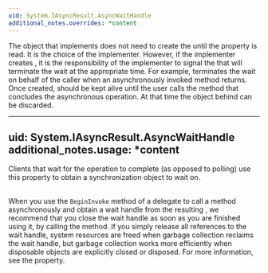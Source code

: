 ```yaml
---
uid: System.IAsyncResult.AsyncWaitHandle
additional_notes.overrides: *content
---
```


<p>The object that implements <xref href="System.IAsyncResult"></xref> does not need to create the <xref href="System.Threading.WaitHandle"></xref> until the <xref href="System.IAsyncResult.AsyncWaitHandle"></xref> property is read. It is the choice of the <xref href="System.IAsyncResult"></xref> implementer. However, if the implementer creates <xref href="System.IAsyncResult.AsyncWaitHandle"></xref>, it is the responsibility of the implementer to signal the <xref href="System.Threading.WaitHandle"></xref> that will terminate the wait at the appropriate time. For example, <xref href="System.Runtime.Remoting.Messaging.AsyncResult"></xref> terminates the wait on behalf of the caller when an asynchronously invoked method returns. Once created, <xref href="System.IAsyncResult.AsyncWaitHandle"></xref> should be kept alive until the user calls the method that concludes the asynchronous operation. At that time the object behind <xref href="System.IAsyncResult.AsyncWaitHandle"></xref> can be discarded.</p>


---
uid: System.IAsyncResult.AsyncWaitHandle
additional_notes.usage: *content
---

<p>Clients that wait for the operation to complete (as opposed to polling) use this property to obtain a synchronization object to wait on.  
  
 <block subset="none" type="note"><p>  
 When you use the `BeginInvoke` method of a delegate to call a method asynchronously and obtain a wait handle from the resulting <xref href="System.IAsyncResult"></xref>, we recommend that you close the wait handle as soon as you are finished using it, by calling the <xref href="System.Threading.WaitHandle.Close"></xref> method. If you simply release all references to the wait handle, system resources are freed when garbage collection reclaims the wait handle, but garbage collection works more efficiently when disposable objects are explicitly closed or disposed. For more information, see the <xref href="System.Runtime.Remoting.Messaging.AsyncResult.AsyncWaitHandle"></xref> property.  
  
</p></block></p>


